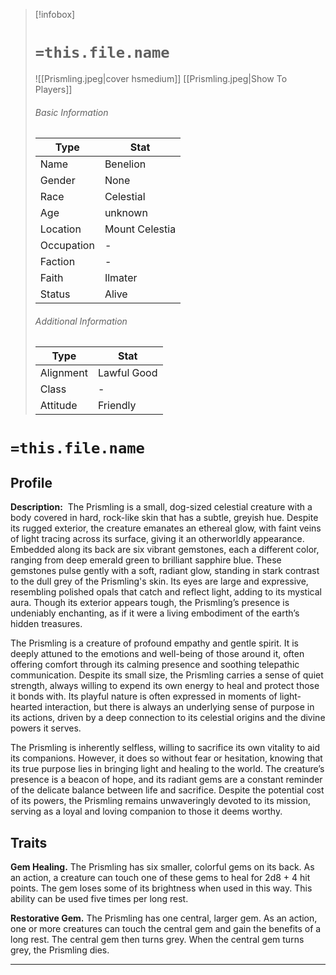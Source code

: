 > [!infobox]
> # `=this.file.name`
> ![[Prismling.jpeg|cover hsmedium]]
> [[Prismling.jpeg|Show To Players]]
> ###### Basic Information
> Type |  Stat |
> ---|---|
> Name | Benelion |
> Gender | None |
> Race | Celestial |
> Age | unknown |
> Location | Mount Celestia |
> Occupation | - |
> Faction | - |
> Faith | Ilmater |
> Status | Alive |
> ###### Additional Information
> Type |  Stat |
> ---|---|
> Alignment | Lawful Good |
> Class | - |
> Attitude | Friendly |

# `=this.file.name`
## Profile

**Description:** 
The Prismling is a small, dog-sized celestial creature with a body covered in hard, rock-like skin that has a subtle, greyish hue. Despite its rugged exterior, the creature emanates an ethereal glow, with faint veins of light tracing across its surface, giving it an otherworldly appearance. Embedded along its back are six vibrant gemstones, each a different color, ranging from deep emerald green to brilliant sapphire blue. These gemstones pulse gently with a soft, radiant glow, standing in stark contrast to the dull grey of the Prismling's skin. Its eyes are large and expressive, resembling polished opals that catch and reflect light, adding to its mystical aura. Though its exterior appears tough, the Prismling’s presence is undeniably enchanting, as if it were a living embodiment of the earth’s hidden treasures.

The Prismling is a creature of profound empathy and gentle spirit. It is deeply attuned to the emotions and well-being of those around it, often offering comfort through its calming presence and soothing telepathic communication. Despite its small size, the Prismling carries a sense of quiet strength, always willing to expend its own energy to heal and protect those it bonds with. Its playful nature is often expressed in moments of light-hearted interaction, but there is always an underlying sense of purpose in its actions, driven by a deep connection to its celestial origins and the divine powers it serves.

The Prismling is inherently selfless, willing to sacrifice its own vitality to aid its companions. However, it does so without fear or hesitation, knowing that its true purpose lies in bringing light and healing to the world. The creature’s presence is a beacon of hope, and its radiant gems are a constant reminder of the delicate balance between life and sacrifice. Despite the potential cost of its powers, the Prismling remains unwaveringly devoted to its mission, serving as a loyal and loving companion to those it deems worthy.

## Traits

**Gem Healing.** The Prismling has six smaller, colorful gems on its back. As an action, a creature can touch one of these gems to heal for 2d8 + 4 hit points. The gem loses some of its brightness when used in this way. This ability can be used five times per long rest.

**Restorative Gem.** The Prismling has one central, larger gem. As an action, one or more creatures can touch the central gem and gain the benefits of a long rest. The central gem then turns grey. When the central gem turns grey, the Prismling dies.

---